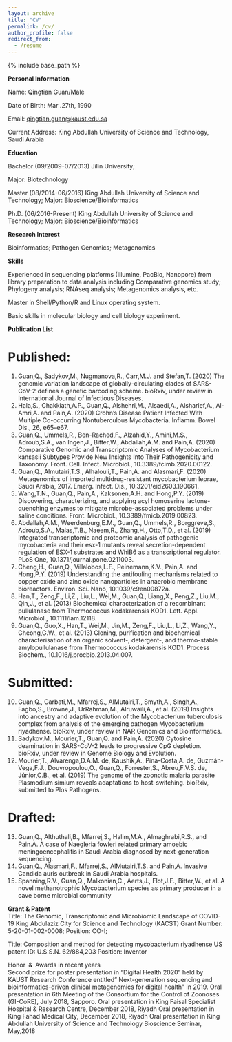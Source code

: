 ```yaml
---
layout: archive
title: "CV"
permalink: /cv/
author_profile: false
redirect_from:
  - /resume
---
```


{% include base_path %}


**Personal Information**


Name: Qingtian Guan/Male   


Date of Birth: Mar .27th, 1990 


Email: qingtian.guan@kaust.edu.sa	


Current Address: King Abdullah University of Science and Technology, Saudi Arabia


**Education**


Bachelor (09/2009-07/2013) Jilin University; 

Major: Biotechnology

Master (08/2014-06/2016) King Abdullah University of Science and Technology;
Major: Bioscience/Bioinformatics

Ph.D.  (06/2016-Present) King Abdullah University of Science and Technology;
Major: Bioscience/Bioinformatics

**Research Interest**

Bioinformatics; Pathogen Genomics; Metagenomics 

**Skills**

Experienced in sequencing platforms (Illumine, PacBio, Nanopore) from library preparation to data analysis including Comparative genomics study; Phylogeny analysis; RNAseq analysis; Metagenomics analysis, etc.

Master in Shell/Python/R and Linux operating system.

Basic skills in molecular biology and cell biology experiment.

**Publication List**    

Published:
==
1.	Guan,Q., Sadykov,M., Nugmanova,R., Carr,M.J. and Stefan,T. (2020) The genomic variation landscape of globally-circulating clades of SARS-CoV-2 defines a genetic barcoding scheme. bioRxiv, under review in International Journal of Infectious Diseases.
2. Hala,S., Chakkiath,A.P., Guan,Q., Alshehri,M., Alsaedi,A., Alsharief,A., Al-Amri,A. and Pain,A. (2020) Crohn’s Disease Patient Infected With Multiple Co-occurring Nontuberculous Mycobacteria. Inflamm. Bowel Dis., 26, e65–e67.
3. Guan,Q., Ummels,R., Ben-Rached,F., Alzahid,Y., Amini,M.S., Adroub,S.A., van Ingen,J., Bitter,W., Abdallah,A.M. and Pain,A. (2020) Comparative Genomic and Transcriptomic Analyses of Mycobacterium kansasii Subtypes Provide New Insights Into Their Pathogenicity and Taxonomy. Front. Cell. Infect. Microbiol., 10.3389/fcimb.2020.00122.
4. Guan,Q., Almutairi,T.S., Alhalouli,T., Pain,A. and Alasmari,F. (2020) Metagenomics of imported multidrug-resistant mycobacterium leprae, Saudi Arabia, 2017. Emerg. Infect. Dis., 10.3201/eid2603.190661.
5. Wang,T.N., Guan,Q., Pain,A., Kaksonen,A.H. and Hong,P.Y. (2019) Discovering, characterizing, and applying acyl homoserine lactone-quenching enzymes to mitigate microbe-associated problems under saline conditions. Front. Microbiol., 10.3389/fmicb.2019.00823.
6. Abdallah,A.M., Weerdenburg,E.M., Guan,Q., Ummels,R., Borggreve,S., Adroub,S.A., Malas,T.B., Naeem,R., Zhang,H., Otto,T.D., et al. (2019) Integrated transcriptomic and proteomic analysis of pathogenic mycobacteria and their esx-1 mutants reveal secretion-dependent regulation of ESX-1 substrates and WhiB6 as a transcriptional regulator. PLoS One, 10.1371/journal.pone.0211003.
7. Cheng,H., Guan,Q., Villalobos,L.F., Peinemann,K.V., Pain,A. and Hong,P.Y. (2019) Understanding the antifouling mechanisms related to copper oxide and zinc oxide nanoparticles in anaerobic membrane bioreactors. Environ. Sci. Nano, 10.1039/c9en00872a.
8. Han,T., Zeng,F., Li,Z., Liu,L., Wei,M., Guan,Q., Liang,X., Peng,Z., Liu,M., Qin,J., et al. (2013) Biochemical characterization of a recombinant pullulanase from Thermococcus kodakarensis KOD1. Lett. Appl. Microbiol., 10.1111/lam.12118.
9. Guan,Q., Guo,X., Han,T., Wei,M., Jin,M., Zeng,F., Liu,L., Li,Z., Wang,Y., Cheong,G.W., et al. (2013) Cloning, purification and biochemical characterisation of an organic solvent-, detergent-, and thermo-stable amylopullulanase from Thermococcus kodakarensis KOD1. Process Biochem., 10.1016/j.procbio.2013.04.007.

Submitted: 
==
10. Guan,Q., Garbati,M., Mfarrej,S., AlMutairi,T., Smyth,A., Singh,A., Fagbo,S., Browne,J., UrRahman,M., Alruwaili,A., et al. (2019) Insights into ancestry and adaptive evolution of the Mycobacterium tuberculosis complex from analysis of the emerging pathogen Mycobacterium riyadhense. bioRxiv, under review in NAR Genomics and Bioinformatics. 
11. Sadykov,M., Mourier,T., Guan,Q. and Pain,A. (2020) Cytosine deamination in SARS-CoV-2 leads to progressive CpG depletion. bioRxiv, under review in Genome Biology and Evolution.
12. Mourier,T., Alvarenga,D.A.M. de, Kaushik,A., Pina-Costa,A. de, Guzmán-Vega,F.J., Douvropoulou,O., Guan,Q., Forrester,S., Abreu,F.V.S. de, Júnior,C.B., et al. (2019) The genome of the zoonotic malaria parasite Plasmodium simium reveals adaptations to host-switching. bioRxiv, submitted to Plos Pathogens.

Drafted: 
==
13. Guan,Q., Althuthali,B., Mfarrej,S., Halim,M.A., Almaghrabi,R.S., and Pain.A. A case of Naegleria fowleri related primary amoebic meningoencephalitis in Saudi Arabia diagnosed by next-generation sequencing. 
14. Guan,Q., Alasmari,F., Mfarrej,S., AlMutairi,T.S. and Pain,A. Invasive Candida auris outbreak in Saudi Arabia hospitals.
15. Spanning,R.V., Guan,Q., Malkonian,C., Aerts,J., Flot,J.F., Bitter,W., et al. A novel methanotrophic Mycobacterium species as primary producer in a cave borne microbial community


**Grant & Patent**                                                                                         
Title: The Genomic, Transcriptomic and Microbiomic Landscape of COVID-19
King Abdulaziz City for Science and Technology (KACST) Grant Number: 5-20-01-002-0008; 
Position: CO-I; 

Title: Composition and method for detecting mycobacterium riyadhense
US patent ID: U.S.S.N. 62/884,203
Position: Inventor

Honor & Awards in recent years                                                                                                  
Second prize for poster presentation in “Digital Health 2020” held by KAUST Research Conference entitled” Next-generation sequencing and bioinformatics-driven clinical metagenomics for digital health" in 2019.
Oral presentation in 6th Meeting of the Consortium for the Control of Zoonoses (GI-CoRE), July 2018, Sapporo.
Oral presentation in King Faisal Specialist Hospital & Research Centre, December 2018, Riyadh
Oral presentation in King Fahad Medical City, December 2018, Riyadh
Oral presentation in King Abdullah University of Science and Technology Bioscience Seminar, May,2018
